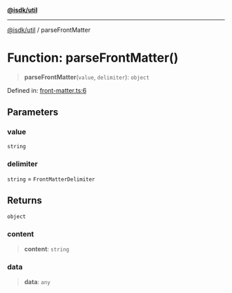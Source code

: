 [**@isdk/util**](../README.md)

***

[@isdk/util](../globals.md) / parseFrontMatter

# Function: parseFrontMatter()

> **parseFrontMatter**(`value`, `delimiter`): `object`

Defined in: [front-matter.ts:6](https://github.com/isdk/util.js/blob/6db2d9183a0020b4684dd604078788d3db3480e8/src/front-matter.ts#L6)

## Parameters

### value

`string`

### delimiter

`string` = `FrontMatterDelimiter`

## Returns

`object`

### content

> **content**: `string`

### data

> **data**: `any`
